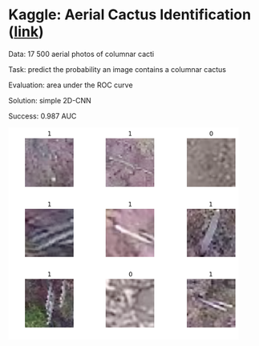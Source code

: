 # Kaggle: Aerial Cactus Identification ([link](https://www.kaggle.com/c/aerial-cactus-identification))

Data: 17 500 aerial photos of columnar cacti

Task: predict the probability an image contains a columnar cactus

Evaluation: area under the ROC curve 

Solution: simple 2D-CNN

Success: 0.987 AUC

![](images.png)
